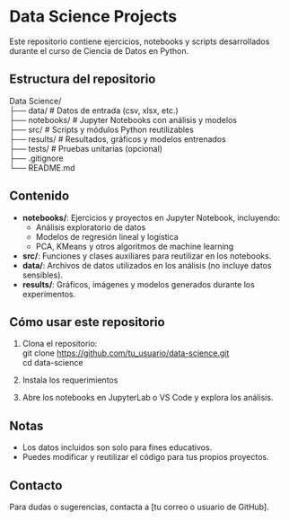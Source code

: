 # Data Science Projects

Este repositorio contiene ejercicios, notebooks y scripts desarrollados durante el curso de Ciencia de Datos en Python.

## Estructura del repositorio

Data Science/  
├── data/         # Datos de entrada (csv, xlsx, etc.)  
├── notebooks/    # Jupyter Notebooks con análisis y modelos  
├── src/          # Scripts y módulos Python reutilizables  
├── results/      # Resultados, gráficos y modelos entrenados  
├── tests/        # Pruebas unitarias (opcional)  
├── .gitignore  
└── README.md  

## Contenido

- **notebooks/**: Ejercicios y proyectos en Jupyter Notebook, incluyendo:
  - Análisis exploratorio de datos
  - Modelos de regresión lineal y logística
  - PCA, KMeans y otros algoritmos de machine learning
- **src/**: Funciones y clases auxiliares para reutilizar en los notebooks.
- **data/**: Archivos de datos utilizados en los análisis (no incluye datos sensibles).
- **results/**: Gráficos, imágenes y modelos generados durante los experimentos.

## Cómo usar este repositorio

1. Clona el repositorio:  
   git clone https://github.com/tu_usuario/data-science.git  
   cd data-science

2. Instala los requerimientos

3. Abre los notebooks en JupyterLab o VS Code y explora los análisis.

## Notas

- Los datos incluidos son solo para fines educativos.
- Puedes modificar y reutilizar el código para tus propios proyectos.

## Contacto

Para dudas o sugerencias, contacta a [tu correo o usuario de GitHub].
